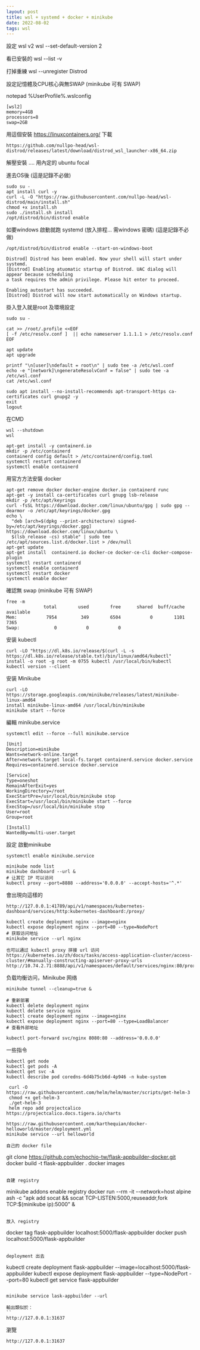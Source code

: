 ```yaml
---
layout: post
title: wsl + systemd + docker + minikube
date: 2022-08-02
tags: wsl
---
```



設定 wsl v2
wsl --set-default-version 2 

看已安裝的
wsl --list -v

打掉重練
wsl --unregister Distrod


設定記憶體及CPU核心與無SWAP (minikube 可有 SWAP)

notepad %UserProfile%\.wslconfig
```
[wsl2]
memory=4GB
processors=8
swap=2GB
```

用這個安裝 https://linuxcontainers.org/
下載
```
https://github.com/nullpo-head/wsl-distrod/releases/latest/download/distrod_wsl_launcher-x86_64.zip
```

解壓安裝 .... 用內定的 ubuntu focal 

進去OS後 (這是記錄不必做)
```
sudo su -
apt install curl -y
curl -L -O "https://raw.githubusercontent.com/nullpo-head/wsl-distrod/main/install.sh"
chmod +x install.sh
sudo ./install.sh install
/opt/distrod/bin/distrod enable
```

如要windows 啟動就跑 systemd (放入排程... 需windows 密碼)  (這是記錄不必做)
``` 
/opt/distrod/bin/distrod enable --start-on-windows-boot

Distrod] Distrod has been enabled. Now your shell will start under systemd.
[Distrod] Enabling atuomatic startup of Distrod. UAC dialog will appear because scheduling
a task requires the admin privilege. Please hit enter to proceed.

Enabling autostart has succeeded.
[Distrod] Distrod will now start automatically on Windows startup.
```

掛入登入就是root
及環境設定
```
sudo su -

cat >> /root/.profile <<EOF
[ -f /etc/resolv.conf ]  || echo nameserver 1.1.1.1 > /etc/resolv.conf
EOF

apt update
apt upgrade

printf "\n[user]\ndefault = root\n" | sudo tee -a /etc/wsl.conf
echo -e "[network]\ngenerateResolvConf = false" | sudo tee -a /etc/wsl.conf
cat /etc/wsl.conf

sudo apt install --no-install-recommends apt-transport-https ca-certificates curl gnupg2 -y
exit
logout
```
在CMD
```
wsl --shutdown
wsl
```

```
apt-get install -y containerd.io
mkdir -p /etc/containerd
containerd config default > /etc/containerd/config.toml
systemctl restart containerd
systemctl enable containerd
```

用官方方法安裝 docker
```
apt-get remove docker docker-engine docker.io containerd runc
apt-get -y install ca-certificates curl gnupg lsb-release
mkdir -p /etc/apt/keyrings
curl -fsSL https://download.docker.com/linux/ubuntu/gpg | sudo gpg --dearmor -o /etc/apt/keyrings/docker.gpg
echo \
  "deb [arch=$(dpkg --print-architecture) signed-by=/etc/apt/keyrings/docker.gpg] https://download.docker.com/linux/ubuntu \
  $(lsb_release -cs) stable" | sudo tee /etc/apt/sources.list.d/docker.list > /dev/null
apt-get update
apt-get install  containerd.io docker-ce docker-ce-cli docker-compose-plugin
systemctl restart containerd
systemctl enable containerd
systemctl restart docker
systemctl enable docker
```

確認無 swap (minikube 可有 SWAP)
```
free -m
              total        used        free      shared  buff/cache   available
Mem:           7954         349        6504           0        1101        7365
Swap:             0           0           0
```

安装 kubectl
```
curl -LO "https://dl.k8s.io/release/$(curl -L -s https://dl.k8s.io/release/stable.txt)/bin/linux/amd64/kubectl"
install -o root -g root -m 0755 kubectl /usr/local/bin/kubectl
kubectl version --client
```

安装 Minikube
```
curl -LO https://storage.googleapis.com/minikube/releases/latest/minikube-linux-amd64
install minikube-linux-amd64 /usr/local/bin/minikube
minikube start --force
```
編輯 minikube.service
```
systemctl edit --force --full minikube.service
```
```
[Unit]
Description=minikube
Wants=network-online.target
After=network.target local-fs.target containerd.service docker.service
Requires=containerd.service docker.service

[Service]
Type=oneshot
RemainAfterExit=yes
WorkingDirectory=/root
ExecStartPre=/usr/local/bin/minikube stop
ExecStart=/usr/local/bin/minikube start --force
ExecStop=/usr/local/bin/minikube stop
User=root
Group=root

[Install]
WantedBy=multi-user.target
```

設定 啟動minikube 
```
systemctl enable minikube.service
```

```
minikube node list
minikube dashboard --url &
# 让其它 IP 可以访问
kubectl proxy --port=8888 --address='0.0.0.0' --accept-hosts='^.*'
```

會出現向這樣的
```
http://127.0.0.1:41789/api/v1/namespaces/kubernetes-dashboard/services/http:kubernetes-dashboard:/proxy/
```

```
kubectl create deployment nginx --image=nginx
kubectl expose deployment nginx --port=80 --type=NodePort
# 获取访问地址
minikube service --url nginx
```

```
也可以通过 kubectl proxy 拼接 url 访问
https://kubernetes.io/zh/docs/tasks/access-application-cluster/access-cluster/#manually-constructing-apiserver-proxy-urls
http://10.74.2.71:8888/api/v1/namespaces/default/services/nginx:80/proxy/
```

负载均衡访问，Minikube 网络
```
minikube tunnel --cleanup=true &

# 重新部署
kubectl delete deployment nginx
kubectl delete service nginx
kubectl create deployment nginx --image=nginx
kubectl expose deployment nginx --port=80 --type=LoadBalancer
# 查看外部地址

kubectl port-forward svc/nginx 8080:80 --address='0.0.0.0'
```


一些指令
```
kubectl get node
kubectl get pods -A
kubectl get svc -A
kubectl describe pod coredns-6d4b75cb6d-4p946 -n kube-system

```

```
 curl -O https://raw.githubusercontent.com/helm/helm/master/scripts/get-helm-3
 chmod +x get-helm-3
 ./get-helm-3
 helm repo add projectcalico https://projectcalico.docs.tigera.io/charts
```
```
https://raw.githubusercontent.com/karthequian/docker-helloworld/master/deployment.yml
minikube service --url helloworld

```

```
自己的 docker file
```
git clone https://github.com/echochio-tw/flask-appbuilder-docker.git
docker build -t flask-appbuilder .
docker images
```

自建 registry
```
minikube addons enable registry
docker run --rm -it --network=host alpine ash -c "apk add socat && socat TCP-LISTEN:5000,reuseaddr,fork TCP:$(minikube ip):5000" &
```

放入 registry
```
docker tag flask-appbuilder localhost:5000/flask-appbuilder
docker push localhost:5000/flask-appbuilder
```

deployment 出去
```
kubectl create deployment flask-appbuilder --image=localhost:5000/flask-appbuilder
kubectl expose deployment flask-appbuilder --type=NodePort --port=80
kubectl get service flask-appbuilder
```

minikube service lask-appbuilder --url

輸出類似於：
``
http://127.0.0.1:31637
```

瀏覽
```
http://127.0.0.1:31637
```
